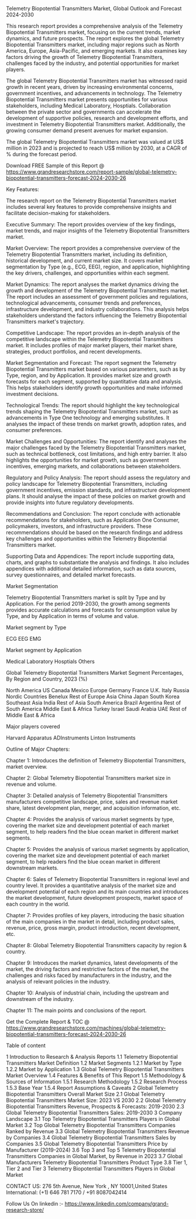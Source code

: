 Telemetry Biopotential Transmitters Market, Global Outlook and Forecast 2024-2030

This research report provides a comprehensive analysis of the Telemetry Biopotential Transmitters market, focusing on the current trends, market dynamics, and future prospects. The report explores the global Telemetry Biopotential Transmitters market, including major regions such as North America, Europe, Asia-Pacific, and emerging markets. It also examines key factors driving the growth of Telemetry Biopotential Transmitters, challenges faced by the industry, and potential opportunities for market players.

The global Telemetry Biopotential Transmitters market has witnessed rapid growth in recent years, driven by increasing environmental concerns, government incentives, and advancements in technology. The Telemetry Biopotential Transmitters market presents opportunities for various stakeholders, including Medical Laboratory, Hosptials. Collaboration between the private sector and governments can accelerate the development of supportive policies, research and development efforts, and investment in Telemetry Biopotential Transmitters market. Additionally, the growing consumer demand present avenues for market expansion.

The global Telemetry Biopotential Transmitters market was valued at US$ million in 2023 and is projected to reach US$ million by 2030, at a CAGR of % during the forecast period.

Download FREE Sample of this Report @ https://www.grandresearchstore.com/report-sample/global-telemetry-biopotential-transmitters-forecast-2024-2030-26


Key Features:

The research report on the Telemetry Biopotential Transmitters market includes several key features to provide comprehensive insights and facilitate decision-making for stakeholders.

Executive Summary: The report provides overview of the key findings, market trends, and major insights of the Telemetry Biopotential Transmitters market.

Market Overview: The report provides a comprehensive overview of the Telemetry Biopotential Transmitters market, including its definition, historical development, and current market size. It covers market segmentation by Type (e.g., ECG, EEG), region, and application, highlighting the key drivers, challenges, and opportunities within each segment.

Market Dynamics: The report analyses the market dynamics driving the growth and development of the Telemetry Biopotential Transmitters market. The report includes an assessment of government policies and regulations, technological advancements, consumer trends and preferences, infrastructure development, and industry collaborations. This analysis helps stakeholders understand the factors influencing the Telemetry Biopotential Transmitters market's trajectory.

Competitive Landscape: The report provides an in-depth analysis of the competitive landscape within the Telemetry Biopotential Transmitters market. It includes profiles of major market players, their market share, strategies, product portfolios, and recent developments.

Market Segmentation and Forecast: The report segment the Telemetry Biopotential Transmitters market based on various parameters, such as by Type, region, and by Application. It provides market size and growth forecasts for each segment, supported by quantitative data and analysis. This helps stakeholders identify growth opportunities and make informed investment decisions.

Technological Trends: The report should highlight the key technological trends shaping the Telemetry Biopotential Transmitters market, such as advancements in Type One technology and emerging substitutes. It analyses the impact of these trends on market growth, adoption rates, and consumer preferences.

Market Challenges and Opportunities: The report identify and analyses the major challenges faced by the Telemetry Biopotential Transmitters market, such as technical bottleneck, cost limitations, and high entry barrier. It also highlights the opportunities for market growth, such as government incentives, emerging markets, and collaborations between stakeholders.

Regulatory and Policy Analysis: The report should assess the regulatory and policy landscape for Telemetry Biopotential Transmitters, including government incentives, emission standards, and infrastructure development plans. It should analyse the impact of these policies on market growth and provide insights into future regulatory developments.

Recommendations and Conclusion: The report conclude with actionable recommendations for stakeholders, such as Application One Consumer, policymakers, investors, and infrastructure providers. These recommendations should be based on the research findings and address key challenges and opportunities within the Telemetry Biopotential Transmitters market.

Supporting Data and Appendices: The report include supporting data, charts, and graphs to substantiate the analysis and findings. It also includes appendices with additional detailed information, such as data sources, survey questionnaires, and detailed market forecasts.

Market Segmentation

Telemetry Biopotential Transmitters market is split by Type and by Application. For the period 2019-2030, the growth among segments provides accurate calculations and forecasts for consumption value by Type, and by Application in terms of volume and value.



Market segment by Type



ECG
EEG
EMG


Market segment by Application



Medical Laboratory
Hosptials
Others


Global Telemetry Biopotential Transmitters Market Segment Percentages, By Region and Country, 2023 (%)



North America
US
Canada
Mexico
Europe
Germany
France
U.K.
Italy
Russia
Nordic Countries
Benelux
Rest of Europe
Asia
China
Japan
South Korea
Southeast Asia
India
Rest of Asia
South America
Brazil
Argentina
Rest of South America
Middle East & Africa
Turkey
Israel
Saudi Arabia
UAE
Rest of Middle East & Africa


Major players covered



Harvard Apparatus
ADInstruments
Linton Instruments


Outline of Major Chapters:

Chapter 1: Introduces the definition of Telemetry Biopotential Transmitters, market overview.

Chapter 2: Global Telemetry Biopotential Transmitters market size in revenue and volume.

Chapter 3: Detailed analysis of Telemetry Biopotential Transmitters manufacturers competitive landscape, price, sales and revenue market share, latest development plan, merger, and acquisition information, etc.

Chapter 4: Provides the analysis of various market segments by type, covering the market size and development potential of each market segment, to help readers find the blue ocean market in different market segments.

Chapter 5: Provides the analysis of various market segments by application, covering the market size and development potential of each market segment, to help readers find the blue ocean market in different downstream markets.

Chapter 6: Sales of Telemetry Biopotential Transmitters in regional level and country level. It provides a quantitative analysis of the market size and development potential of each region and its main countries and introduces the market development, future development prospects, market space of each country in the world.

Chapter 7: Provides profiles of key players, introducing the basic situation of the main companies in the market in detail, including product sales, revenue, price, gross margin, product introduction, recent development, etc.

Chapter 8: Global Telemetry Biopotential Transmitters capacity by region & country.

Chapter 9: Introduces the market dynamics, latest developments of the market, the driving factors and restrictive factors of the market, the challenges and risks faced by manufacturers in the industry, and the analysis of relevant policies in the industry.

Chapter 10: Analysis of industrial chain, including the upstream and downstream of the industry.

Chapter 11: The main points and conclusions of the report.

Get the Complete Report & TOC @ https://www.grandresearchstore.com/machines/global-telemetry-biopotential-transmitters-forecast-2024-2030-26

Table of content

1 Introduction to Research & Analysis Reports
1.1 Telemetry Biopotential Transmitters Market Definition
1.2 Market Segments
1.2.1 Market by Type
1.2.2 Market by Application
1.3 Global Telemetry Biopotential Transmitters Market Overview
1.4 Features & Benefits of This Report
1.5 Methodology & Sources of Information
1.5.1 Research Methodology
1.5.2 Research Process
1.5.3 Base Year
1.5.4 Report Assumptions & Caveats
2 Global Telemetry Biopotential Transmitters Overall Market Size
2.1 Global Telemetry Biopotential Transmitters Market Size: 2023 VS 2030
2.2 Global Telemetry Biopotential Transmitters Revenue, Prospects & Forecasts: 2019-2030
2.3 Global Telemetry Biopotential Transmitters Sales: 2019-2030
3 Company Landscape
3.1 Top Telemetry Biopotential Transmitters Players in Global Market
3.2 Top Global Telemetry Biopotential Transmitters Companies Ranked by Revenue
3.3 Global Telemetry Biopotential Transmitters Revenue by Companies
3.4 Global Telemetry Biopotential Transmitters Sales by Companies
3.5 Global Telemetry Biopotential Transmitters Price by Manufacturer (2019-2024)
3.6 Top 3 and Top 5 Telemetry Biopotential Transmitters Companies in Global Market, by Revenue in 2023
3.7 Global Manufacturers Telemetry Biopotential Transmitters Product Type
3.8 Tier 1, Tier 2 and Tier 3 Telemetry Biopotential Transmitters Players in Global Market

CONTACT US:
276 5th Avenue, New York , NY 10001,United States
International: (+1) 646 781 7170 / +91 8087042414

Follow Us On linkedin :- https://www.linkedin.com/company/grand-research-store/
